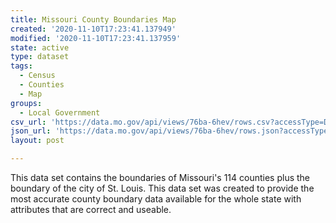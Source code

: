 ```yaml
---
title: Missouri County Boundaries Map
created: '2020-11-10T17:23:41.137949'
modified: '2020-11-10T17:23:41.137959'
state: active
type: dataset
tags:
  - Census
  - Counties
  - Map
groups:
  - Local Government
csv_url: 'https://data.mo.gov/api/views/76ba-6hev/rows.csv?accessType=DOWNLOAD'
json_url: 'https://data.mo.gov/api/views/76ba-6hev/rows.json?accessType=DOWNLOAD'
layout: post

---
```

This data set contains the boundaries of Missouri's 114 counties plus the boundary of the city of St. Louis. This data set was created to provide the most accurate county boundary data available for the whole state with attributes that are correct and useable.
